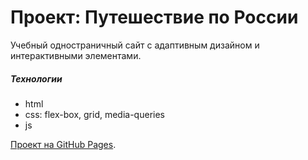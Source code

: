 # Проект: Путешествие по России

Учебный одностраничный сайт с адаптивным дизайном и интерактивными элементами.

##### Технологии
* html
* css: flex-box, grid, media-queries
* js

[Проект на GitHub Pages](https://borisbell.github.io/mesto/).
